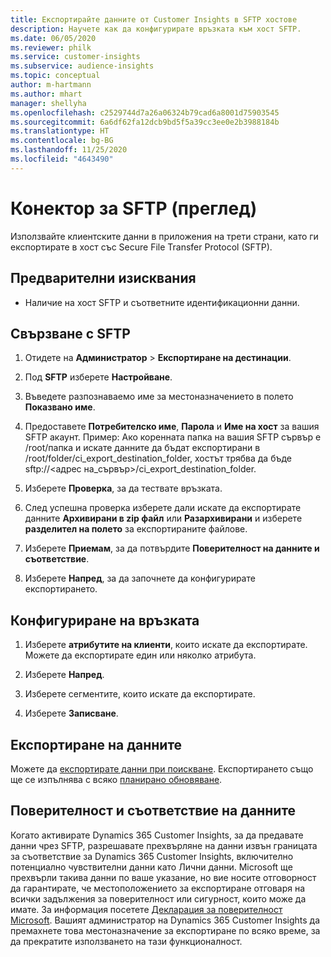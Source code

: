 ```yaml
---
title: Експортирайте данните от Customer Insights в SFTP хостове
description: Научете как да конфигурирате връзката към хост SFTP.
ms.date: 06/05/2020
ms.reviewer: philk
ms.service: customer-insights
ms.subservice: audience-insights
ms.topic: conceptual
author: m-hartmann
ms.author: mhart
manager: shellyha
ms.openlocfilehash: c2529744d7a26a06324b79cad6a8001d75903545
ms.sourcegitcommit: 6a6df62fa12dcb9bd5f5a39cc3ee0e2b3988184b
ms.translationtype: HT
ms.contentlocale: bg-BG
ms.lasthandoff: 11/25/2020
ms.locfileid: "4643490"
---
```

# <a name="connector-for-sftp-preview"></a>Конектор за SFTP (преглед)

Използвайте клиентските данни в приложения на трети страни, като ги експортирате в хост със Secure File Transfer Protocol (SFTP).

## <a name="prerequisites"></a>Предварителни изисквания

- Наличие на хост SFTP и съответните идентификационни данни.

## <a name="connect-to-sftp"></a>Свързване с SFTP

1. Отидете на **Администратор** > **Експортиране на дестинации**.

1. Под **SFTP** изберете **Настройване**.

1. Въведете разпознаваемо име за местоназначението в полето **Показвано име**.

1. Предоставете **Потребителско име**, **Парола** и **Име на хост** за вашия SFTP акаунт. Пример: Ако коренната папка на вашия SFTP сървър е /root/папка и искате данните да бъдат експортирани в /root/folder/ci_export_destination_folder, хостът трябва да бъде sftp://<адрес на_сървър>/ci_export_destination_folder.

1. Изберете **Проверка**, за да тествате връзката.

1. След успешна проверка изберете дали искате да експортирате данните **Архивирани в zip файл** или **Разархивирани** и изберете **разделител на полето** за експортираните файлове.

1. Изберете **Приемам**, за да потвърдите **Поверителност на данните и съответствие**.

1. Изберете **Напред**, за да започнете да конфигурирате експортирането.

## <a name="configure-the-connection"></a>Конфигуриране на връзката

1. Изберете **атрибутите на клиенти**, които искате да експортирате. Можете да експортирате един или няколко атрибута.

1. Изберете **Напред**.

1. Изберете сегментите, които искате да експортирате.

1. Изберете **Записване**.

## <a name="export-the-data"></a>Експортиране на данните

Можете да [експортирате данни при поискване](export-destinations.md). Експортирането също ще се изпълнява с всяко [планирано обновяване](system.md#schedule-tab).

## <a name="data-privacy-and-compliance"></a>Поверителност и съответствие на данните

Когато активирате Dynamics 365 Customer Insights, за да предавате данни чрез SFTP, разрешавате прехвърляне на данни извън границата за съответствие за Dynamics 365 Customer Insights, включително потенциално чувствителни данни като Лични данни. Microsoft ще прехвърли такива данни по ваше указание, но вие носите отговорност да гарантирате, че местоположението за експортиране отговаря на всички задължения за поверителност или сигурност, които може да имате. За информация посетете [Декларация за поверителност Microsoft](https://go.microsoft.com/fwlink/?linkid=396732).
Вашият администратор на Dynamics 365 Customer Insights да премахнете това местоназначение за експортиране по всяко време, за да прекратите използването на тази функционалност.
